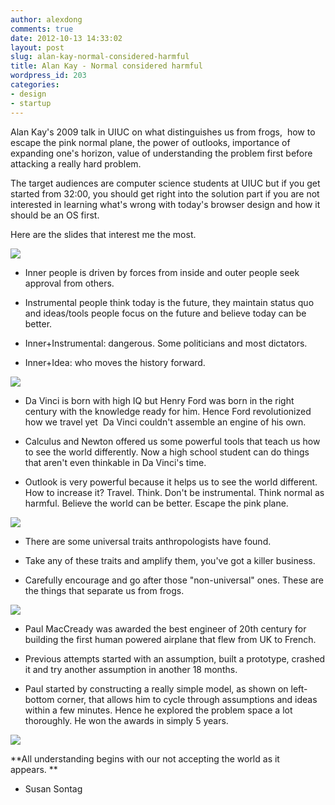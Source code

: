 ```yaml
---
author: alexdong
comments: true
date: 2012-10-13 14:33:02
layout: post
slug: alan-kay-normal-considered-harmful
title: Alan Kay - Normal considered harmful
wordpress_id: 203
categories:
- design
- startup
---
```


Alan Kay's 2009 talk in UIUC on what distinguishes us from frogs,  how to escape the pink normal plane, the power of outlooks, importance of expanding one's horizon, value of understanding the problem first before attacking a really hard problem.

The target audiences are computer science students at UIUC but if you get started from 32:00, you should get right into the solution part if you are not interested in learning what's wrong with today's browser design and how it should be an OS first.





Here are the slides that interest me the most.

[![](http://alexdong.com/wp-content/uploads/2012/10/Screen-Shot-2012-10-13-at-3.05.54-PM.png)](http://alexdong.com/wp-content/uploads/2012/10/Screen-Shot-2012-10-13-at-3.05.54-PM.png)



	
  * Inner people is driven by forces from inside and outer people seek approval from others.

	
  * Instrumental people think today is the future, they maintain status quo and ideas/tools people focus on the future and believe today can be better.

	
  * Inner+Instrumental: dangerous. Some politicians and most dictators.

	
  * Inner+Idea: who moves the history forward.




[![](http://alexdong.com/wp-content/uploads/2012/10/Screen-Shot-2012-10-13-at-3.03.12-PM.png)](http://alexdong.com/wp-content/uploads/2012/10/Screen-Shot-2012-10-13-at-3.03.12-PM.png)



	
  * Da Vinci is born with high IQ but Henry Ford was born in the right century with the knowledge ready for him. Hence Ford revolutionized how we travel yet  Da Vinci couldn't assemble an engine of his own.

	
  * Calculus and Newton offered us some powerful tools that teach us how to see the world differently. Now a high school student can do things that aren't even thinkable in Da Vinci's time.

	
  * Outlook is very powerful because it helps us to see the world different. How to increase it? Travel. Think. Don't be instrumental. Think normal as harmful. Believe the world can be better. Escape the pink plane.




[![](http://alexdong.com/wp-content/uploads/2012/10/Screen-Shot-2012-10-13-at-3.03.53-PM.png)](http://alexdong.com/wp-content/uploads/2012/10/Screen-Shot-2012-10-13-at-3.03.53-PM.png)



	
  * There are some universal traits anthropologists have found.

	
  * Take any of these traits and amplify them, you've got a killer business.

	
  * Carefully encourage and go after those "non-universal" ones. These are the things that separate us from frogs.







[![](http://alexdong.com/wp-content/uploads/2012/10/Screen-Shot-2012-10-13-at-3.06.51-PM.png)](http://alexdong.com/wp-content/uploads/2012/10/Screen-Shot-2012-10-13-at-3.06.51-PM.png)








	
  * Paul MacCready was awarded the best engineer of 20th century for building the first human powered airplane that flew from UK to French.

	
  * Previous attempts started with an assumption, built a prototype, crashed it and try another assumption in another 18 months.

	
  * Paul started by constructing a really simple model, as shown on left-bottom corner, that allows him to cycle through assumptions and ideas within a few minutes. Hence he explored the problem space a lot thoroughly. He won the awards in simply 5 years.







> 

![](http://www.columbia.edu/cu/news/02/10/images/susanSontag.jpg)

**All understanding begins with our not accepting the world as it appears. **

- Susan Sontag




